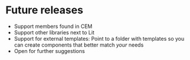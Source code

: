 # Future releases

- Support members found in CEM
- Support other libraries next to Lit
- Support for external templates: Point to a folder with templates so you can create components that better match _your_ needs
- Open for further suggestions
